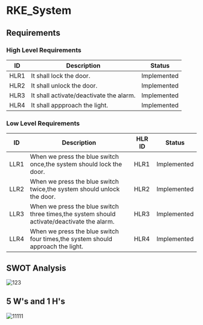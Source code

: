 # RKE_System


## Requirements


### High Level Requirements

| ID| Description|Status|
|---|------------|------|
|HLR1|It shall lock the door.|Implemented |
|HLR2|It shall unlock the door.|Implemented|
|HLR3|It shall activate/deactivate the alarm.|Implemented |
|HLR4|It shall appproach the light.|Implemented |



### Low Level Requirements

|ID|Description|HLR ID|Status|
|--|-----------|------|-------|
|LLR1|When we press the blue switch once,the system should lock the door.|HLR1|Implemented |
|LLR2|When we press the blue switch twice,the system should unlock the door.|HLR2|Implemented |
|LLR3|When we press the blue switch three times,the system should activate/deactivate the alarm.|HLR3|Implemented |
|LLR4|When we press the blue switch four times,the system should approach the light.|HLR4|Implemented |




## SWOT Analysis
![123](https://user-images.githubusercontent.com/82749120/157896704-f9a8547e-6095-4e89-98c5-e337a814cada.png)


## 5 W's and 1 H's
![11111](https://user-images.githubusercontent.com/82749120/157889756-8a7f10cd-23f1-4902-97b7-cfa625acb4f0.png)
